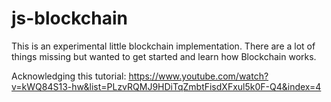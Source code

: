 # js-blockchain

This is an experimental little blockchain implementation. There are a lot of things missing but wanted to get started and learn how Blockchain works.

Acknowledging this tutorial: https://www.youtube.com/watch?v=kWQ84S13-hw&list=PLzvRQMJ9HDiTqZmbtFisdXFxul5k0F-Q4&index=4
